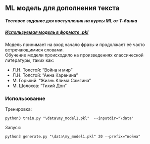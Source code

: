 ## ML модель для дополнения текста

#### _Тестовое задание для поступления на курсы ML от Т-банка_

##### [_Используемая модель в формате .pkl_](https://disk.yandex.ru/d/_XkS4JGGZuHBRw)

  
Модель принимает на вход начало фразы и продолжает её часто встречающимися словами.  
Обучение модели происходило на произведениях классической литературы, таких как:

*   Л.Н. Толстой: “Война и мир”
*   Л.Н. Толстой: “Анна Каренина”
*   М. Горький: “Жизнь Клима Самгина”
*   М. Шолохов: “Тихий Дон”

### Использование

Тренировка:

`python3 train.py "\data\my_model1.pkl"  --inputdir="\data"`

Запуск:

`python3 generate.py "\data\my_model1.pkl" 20 --prefix="война"`
